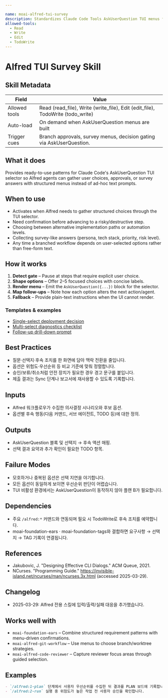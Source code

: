 ```yaml
---

name: moai-alfred-tui-survey
description: Standardizes Claude Code Tools AskUserQuestion TUI menus for surveys, branching approvals, and option picking across Alfred workflows. Use when gathering approvals or decisions via Alfred’s TUI menus.
allowed-tools:
  - Read
  - Write
  - Edit
  - TodoWrite
---
```


# Alfred TUI Survey Skill

## Skill Metadata
| Field | Value |
| ----- | ----- |
| Allowed tools | Read (read_file), Write (write_file), Edit (edit_file), TodoWrite (todo_write) |
| Auto-load | On demand when AskUserQuestion menus are built |
| Trigger cues | Branch approvals, survey menus, decision gating via AskUserQuestion. |

## What it does

Provides ready-to-use patterns for Claude Code's AskUserQuestion TUI selector so Alfred agents can gather user choices, approvals, or survey answers with structured menus instead of ad-hoc text prompts.

## When to use

- Activates when Alfred needs to gather structured choices through the TUI selector.
- Need confirmation before advancing to a risky/destructive step.
- Choosing between alternative implementation paths or automation levels.
- Collecting survey-like answers (persona, tech stack, priority, risk level).
- Any time a branched workflow depends on user-selected options rather than free-form text.

## How it works

1. **Detect gate** – Pause at steps that require explicit user choice.
2. **Shape options** – Offer 2–5 focused choices with concise labels.
3. **Render menu** – Emit the `AskUserQuestion({...})` block for the selector.
4. **Map follow-ups** – Note how each option alters the next action/agent.
5. **Fallback** – Provide plain-text instructions when the UI cannot render.

### Templates & examples

- [Single-select deployment decision](examples.md#single-select-template)
- [Multi-select diagnostics checklist](examples.md#multi-select-variation)
- [Follow-up drill-down prompt](examples.md#follow-up-prompt-for-deeper-detail)

## Best Practices
- 질문·선택지·후속 조치를 한 화면에 담아 맥락 전환을 줄입니다.
- 옵션은 위험도·우선순위 등 비교 기준에 맞춰 정렬합니다.
- 승인/보류/취소처럼 안전 장치가 필요한 경우 경고 문구를 붙입니다.
- 제출 결과는 Sync 단계나 보고서에 재사용할 수 있도록 기록합니다.

## Inputs
- Alfred 워크플로우가 수집한 의사결정 시나리오와 후보 옵션.
- 옵션별 후속 행동(다음 커맨드, 서브 에이전트, TODO 등)에 대한 정의.

## Outputs
- AskUserQuestion 블록 및 선택지 → 후속 액션 매핑.
- 선택 결과 요약과 추가 확인이 필요한 TODO 항목.

## Failure Modes
- 모호하거나 중복된 옵션은 선택 지연을 야기합니다.
- 모든 옵션이 동일하게 보이면 우선순위 판단이 어렵습니다.
- TUI 비활성 환경에서는 AskUserQuestion이 동작하지 않아 플랜 B가 필요합니다.

## Dependencies
- 주요 `/alfred:*` 커맨드와 연동되며 필요 시 TodoWrite로 후속 조치를 예약합니다.
- moai-foundation-ears · moai-foundation-tags와 결합하면 요구사항 → 선택지 → TAG 기록이 연결됩니다.

## References
- Jakubovic, J. "Designing Effective CLI Dialogs." ACM Queue, 2021.
- NCurses. "Programming Guide." https://invisible-island.net/ncurses/man/ncurses.3x.html (accessed 2025-03-29).

## Changelog
- 2025-03-29: Alfred 전용 스킬에 입력/출력/실패 대응을 추가했습니다.

## Works well with

- `moai-foundation-ears` – Combine structured requirement patterns with menu-driven confirmations.
- `moai-alfred-git-workflow` – Use menus to choose branch/worktree strategies.
- `moai-alfred-code-reviewer` – Capture reviewer focus areas through guided selection.

## Examples
```markdown
- `/alfred:1-plan` 단계에서 사용자 우선순위를 수집한 뒤 결과를 PLAN 보드에 기록합니다.
- `/alfred:2-run` 실행 중 위험도가 높은 작업 전 사용자 승인을 확인합니다.
```
